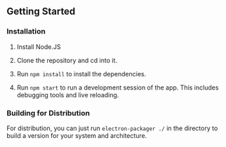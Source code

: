 ## Getting Started

### Installation

1. Install Node.JS

2. Clone the repository and cd into it.

3. Run `npm install` to install the dependencies.

4. Run `npm start` to run a development session of the app.  This includes debugging tools and live reloading.

### Building for Distribution

For distribution, you can just run `electron-packager ./` in the directory to build a version for your system and architecture.